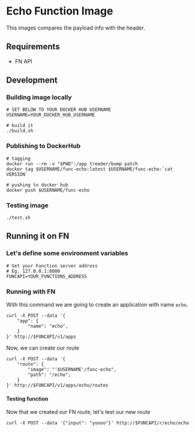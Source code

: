 # Echo Function Image

This images compares the payload info with the header.

## Requirements

- FN API

## Development

### Building image locally

```
# SET BELOW TO YOUR DOCKER HUB USERNAME
USERNAME=YOUR_DOCKER_HUB_USERNAME

# build it
./build.sh
```

### Publishing to DockerHub

```
# tagging
docker run --rm -v "$PWD":/app treeder/bump patch
docker tag $USERNAME/func-echo:latest $USERNAME/func-echo:`cat VERSION`

# pushing to docker hub
docker push $USERNAME/func-echo
```

### Testing image

```
./test.sh
```

## Running it on FN

### Let's define some environment variables

```
# Set your Function server address
# Eg. 127.0.0.1:8080
FUNCAPI=YOUR_FUNCTIONS_ADDRESS
```

### Running with FN

With this command we are going to create an application with name `echo`.

```
curl -X POST --data '{
    "app": {
        "name": "echo",
    }
}' http://$FUNCAPI/v1/apps
```

Now, we can create our route

```
curl -X POST --data '{
    "route": {
        "image": "'$USERNAME'/func-echo",
        "path": "/echo",
    }
}' http://$FUNCAPI/v1/apps/echo/routes
```

#### Testing function

Now that we created our FN route, let's test our new route

```
curl -X POST --data '{"input": "yoooo"}' http://$FUNCAPI/r/echo/echo
```